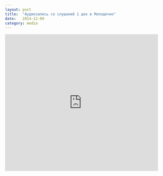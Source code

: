 ```yaml
---
layout: post
title:  "Аудиозапись со слушаний 1 дек в Молодечно"
date:   2014-12-09
category: media
---
```


<iframe width="100%" height="450" scrolling="no" frameborder="no" src="https://w.soundcloud.com/player/?url=https%3A//api.soundcloud.com/playlists/62985706&amp;color=ff5500&amp;auto_play=false&amp;hide_related=false&amp;show_comments=true&amp;show_user=true&amp;show_reposts=false"></iframe>